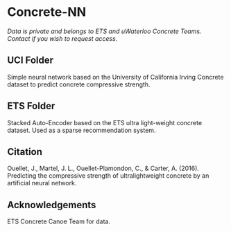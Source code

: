 # Concrete-NN
*Data is private and belongs to ETS and uWaterloo Concrete Teams. Contact if you wish to request access.*
## UCI Folder
Simple neural network based on the University of California Irving Concrete dataset to predict concrete compressive strength.
## ETS Folder
Stacked Auto-Encoder based on the ETS ultra light-weight concrete dataset. Used as a sparse recommendation system.


## Citation
Ouellet, J., Martel, J. L., Ouellet-Plamondon, C., & Carter, A. (2016). Predicting the compressive strength of ultralightweight concrete by an artificial neural network.

## Acknowledgements
ETS Concrete Canoe Team for data.
